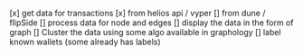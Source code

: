 [x] get data for transactions
    [x] from helios api / vyper
    [] from dune / flipSide
[] process data for node and edges
[] display the data in the form of graph
[] Cluster the data using some algo available in graphology
[] label known wallets (some already has labels)